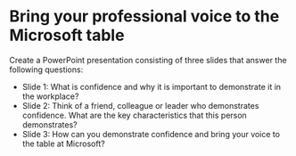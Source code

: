 # Bring your professional voice to the Microsoft table

Create a PowerPoint presentation consisting of three slides that answer the following questions:  


* Slide 1: What is confidence and why it is important to demonstrate it in the workplace?
* Slide 2: Think of a friend, colleague or leader who demonstrates confidence. What are the key characteristics that this person demonstrates?
* Slide 3: How can you demonstrate confidence and bring your voice to the table at Microsoft?

